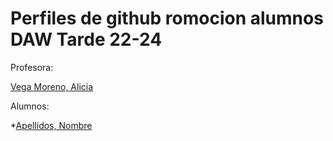  
# Perfiles de github romocion alumnos DAW Tarde 22-24
Profesora:

[Vega Moreno, Alicia](https://github.com/AVegMor)

Alumnos:

*[Apellidos, Nombre](https://github.com/username)


